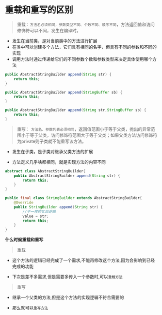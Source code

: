 # 重载和重写的区别 

> 重载：`⽅法名必须相同，参数类型不同、个数不同、顺序不同`，⽅法返回值和访问修饰符可以不同，发⽣在编译时。 

- 发生在当前类，是对当前类中的方法进行扩展
- 在类中可以创建多个方法，它们具有相同的名字，但具有不同的参数和不同的实现
- 调用方法时通过传递给它们的不同参数个数和参数类型来决定具体使用哪个方法

```java
public AbstractStringBuilder append(String str) {
    return this;
}

public AbstractStringBuilder append(StringBuffer sb) {
    return this;
}

public AbstractStringBuilder append(String str,StringBuffer sb) {
    return this;
}
```



> 重写： `⽅法名、参数列表必须相同`，返回值范围⼩于等于⽗类，抛出的异常范围⼩于等于⽗类，访问修饰符范围⼤于等于⽗类；如果⽗类⽅法访问修饰符为private则⼦类就不能重写该⽅法。

- 发生在子类，是子类对继承父类方法的扩展

- 方法定义几乎啥都相同，就是实现方法的内容不同

```java
abstract class AbstractStringBuilder{
    public AbstractStringBuilder append(String str) {
    	return this;
	}
}

public final class StringBuilder extends AbstractStringBuilder{
    @Override
    public StringBuilder append(String str) {
        //不一样的实现逻辑
        value = str;
        return this;
    }
}  

```

**什么时候重载和重写**

> 重载

- 这个方法的逻辑已经完成了一个需求,不能再修改这个方法,因为会影响到已经完成的功能

- 下次是差不多需求,但是需要多传入一个参数时,可以`重载方法`

> 重写

- 继承一个父类的方法,但是这个方法的实现逻辑不符合需要的

- 那么就可以`重写方法`


